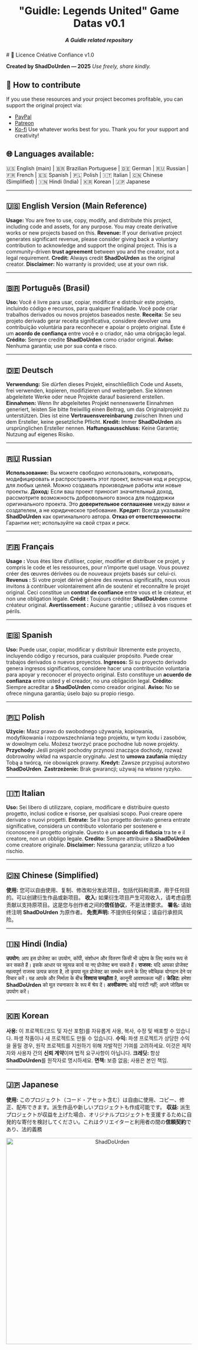 <div align="center">
  <h1>"Guidle: Legends United" Game Datas v0.1</h1>
  <h5>A Guidle related repository</h5>
</div>
# 📜 Licence Créative Confiance v1.0

**Created by ShadDoUrden — 2025**
*Use freely, share kindly.*

## 💌 How to contribute

If you use these resources and your project becomes profitable, you can support the original project via:

* [PayPal](https://www.paypal.com/paypalme/Shaddourden?country.x=FR&locale.x=fr_FR)
* [Patreon](https://www.patreon.com/c/ShadDoUrden)
* [Ko-fi](https://ko-fi.com/shaddourden)
  Use whatever works best for you. Thank you for your support and creativity!

## 🌐 Languages available:

🇺🇸 English (main) | 🇧🇷 Brazilian Portuguese | 🇩🇪 German | 🇷🇺 Russian | 🇫🇷 French | 🇪🇸 Spanish | 🇵🇱 Polish | 🇮🇹 Italian | 🇨🇳 Chinese (Simplified) | 🇮🇳 Hindi (India) | 🇰🇷 Korean | 🇯🇵 Japanese

---

## 🇺🇸 English Version (Main Reference)

**Usage:** You are free to use, copy, modify, and distribute this project, including code and assets, for any purpose. You may create derivative works or new projects based on this.
**Revenue:** If your derivative project generates significant revenue, please consider giving back a voluntary contribution to acknowledge and support the original project. This is a community-driven **trust agreement** between you and the creator, not a legal requirement.
**Credit:** Always credit **ShadDoUrden** as the original creator.
**Disclaimer:** No warranty is provided; use at your own risk.

---

## 🇧🇷 Português (Brasil)

**Uso:** Você é livre para usar, copiar, modificar e distribuir este projeto, incluindo código e recursos, para qualquer finalidade. Você pode criar trabalhos derivados ou novos projetos baseados neste.
**Receita:** Se seu projeto derivado gerar receita significativa, considere devolver uma contribuição voluntária para reconhecer e apoiar o projeto original. Este é um **acordo de confiança** entre você e o criador, não uma obrigação legal.
**Crédito:** Sempre credite **ShadDoUrden** como criador original.
**Aviso:** Nenhuma garantia; use por sua conta e risco.

---

## 🇩🇪 Deutsch

**Verwendung:** Sie dürfen dieses Projekt, einschließlich Code und Assets, frei verwenden, kopieren, modifizieren und weitergeben. Sie können abgeleitete Werke oder neue Projekte darauf basierend erstellen.
**Einnahmen:** Wenn Ihr abgeleitetes Projekt nennenswerte Einnahmen generiert, leisten Sie bitte freiwillig einen Beitrag, um das Originalprojekt zu unterstützen. Dies ist eine **Vertrauensvereinbarung** zwischen Ihnen und dem Ersteller, keine gesetzliche Pflicht.
**Kredit:** Immer **ShadDoUrden** als ursprünglichen Ersteller nennen.
**Haftungsausschluss:** Keine Garantie; Nutzung auf eigenes Risiko.

---

## 🇷🇺 Russian

**Использование:** Вы можете свободно использовать, копировать, модифицировать и распространять этот проект, включая код и ресурсы, для любых целей. Можно создавать производные работы или новые проекты.
**Доход:** Если ваш проект приносит значительный доход, рассмотрите возможность добровольного взноса для поддержки оригинального проекта. Это **доверительное соглашение** между вами и создателем, а не юридическое требование.
**Кредит:** Всегда указывайте **ShadDoUrden** как оригинального автора.
**Отказ от ответственности:** Гарантии нет; используйте на свой страх и риск.

---

## 🇫🇷 Français

**Usage :** Vous êtes libre d’utiliser, copier, modifier et distribuer ce projet, y compris le code et les ressources, pour n’importe quel usage. Vous pouvez créer des œuvres dérivées ou de nouveaux projets basés sur celui-ci.
**Revenus :** Si votre projet dérivé génère des revenus significatifs, nous vous invitons à contribuer volontairement afin de soutenir et reconnaître le projet original. Ceci constitue un **contrat de confiance** entre vous et le créateur, et non une obligation légale.
**Crédit :** Toujours créditer **ShadDoUrden** comme créateur original.
**Avertissement :** Aucune garantie ; utilisez à vos risques et périls.

---

## 🇪🇸 Spanish

**Uso:** Puede usar, copiar, modificar y distribuir libremente este proyecto, incluyendo código y recursos, para cualquier propósito. Puede crear trabajos derivados o nuevos proyectos.
**Ingresos:** Si su proyecto derivado genera ingresos significativos, considere hacer una contribución voluntaria para apoyar y reconocer el proyecto original. Esto constituye un **acuerdo de confianza** entre usted y el creador, no una obligación legal.
**Crédito:** Siempre acreditar a **ShadDoUrden** como creador original.
**Aviso:** No se ofrece ninguna garantía; úselo bajo su propio riesgo.

---

## 🇵🇱 Polish

**Użycie:** Masz prawo do swobodnego używania, kopiowania, modyfikowania i rozpowszechniania tego projektu, w tym kodu i zasobów, w dowolnym celu. Możesz tworzyć prace pochodne lub nowe projekty.
**Przychody:** Jeśli projekt pochodny przynosi znaczące dochody, rozważ dobrowolny wkład na wsparcie oryginału. Jest to **umowa zaufania** między Tobą a twórcą, nie obowiązek prawny.
**Kredyt:** Zawsze przypisuj autorstwo **ShadDoUrden**.
**Zastrzeżenie:** Brak gwarancji; używaj na własne ryzyko.

---

## 🇮🇹 Italian

**Uso:** Sei libero di utilizzare, copiare, modificare e distribuire questo progetto, inclusi codice e risorse, per qualsiasi scopo. Puoi creare opere derivate o nuovi progetti.
**Entrate:** Se il tuo progetto derivato genera entrate significative, considera un contributo volontario per sostenere e riconoscere il progetto originale. Questo è un **accordo di fiducia** tra te e il creatore, non un obbligo legale.
**Credito:** Sempre attribuire a **ShadDoUrden** come creatore originale.
**Disclaimer:** Nessuna garanzia; utilizzo a tuo rischio.

---

## 🇨🇳 Chinese (Simplified)

**使用:** 您可以自由使用、复制、修改和分发此项目，包括代码和资源，用于任何目的。可以创建衍生作品或新项目。
**收入:** 如果衍生项目产生可观收入，请考虑自愿贡献以支持原项目。这是您与创作者之间的**信任协议**，不是法律要求。
**署名:** 请始终注明 **ShadDoUrden** 为原作者。
**免责声明:** 不提供任何保证；请自行承担风险。

---

## 🇮🇳 Hindi (India)

**उपयोग:** आप इस प्रोजेक्ट का उपयोग, कॉपी, संशोधन और वितरण किसी भी उद्देश्य के लिए स्वतंत्र रूप से कर सकते हैं। इसके आधार पर व्युत्पन्न कार्य या नए प्रोजेक्ट बना सकते हैं।
**राजस्व:** यदि आपका प्रोजेक्ट महत्वपूर्ण राजस्व उत्पन्न करता है, तो कृपया मूल प्रोजेक्ट का समर्थन करने के लिए स्वैच्छिक योगदान देने पर विचार करें। यह आपके और निर्माता के बीच **विश्वास समझौता** है, कानूनी आवश्यकता नहीं।
**क्रेडिट:** हमेशा **ShadDoUrden** को मूल रचनाकार के रूप में श्रेय दें।
**अस्वीकरण:** कोई गारंटी नहीं; अपने जोखिम पर उपयोग करें।

---

## 🇰🇷 Korean

**사용:** 이 프로젝트(코드 및 자산 포함)를 자유롭게 사용, 복사, 수정 및 배포할 수 있습니다. 파생 작품이나 새 프로젝트도 만들 수 있습니다.
**수익:** 파생 프로젝트가 상당한 수익을 올릴 경우, 원작 프로젝트를 지원하기 위해 자발적인 기여를 고려하세요. 이것은 제작자와 사용자 간의 **신뢰 계약**이며 법적 요구사항이 아닙니다.
**크레딧:** 항상 **ShadDoUrden**를 원작자로 명시하세요.
**면책:** 보증 없음; 사용은 본인 책임.

---

## 🇯🇵 Japanese

**使用:** このプロジェクト（コード・アセット含む）は自由に使用、コピー、修正、配布できます。派生作品や新しいプロジェクトも作成可能です。
**収益:** 派生プロジェクトが収益を上げた場合、オリジナルプロジェクトを支援するために自発的な寄付を検討してください。これはクリエイターと利用者の間の**信頼契約**であり、法的義務


<p align="center">
  <img src="./Assets/ShadDoUrden_signature.png" alt="ShadDoUrden" style="max-width:100%;width:560px;">
</p>

